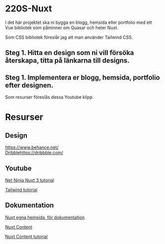 # 220S-Nuxt

I det här projektet ska ni bygga en blogg, hemsida eller portfolio med ett Vue bibliotek som påminner om Quasar och heter Nuxt.

Som CSS bibliotek föreslår jag att man använder Tailwind CSS.

## Steg 1. Hitta en design som ni vill försöka återskapa, titta på länkarna till designs.

## Steg 1. Implementera er blogg, hemsida, portfolio efter designen.


Som resurser föreslås dessa Youtube klipp.

# Resurser

## Design

<a href="https://www.behance.net/">https://www.behance.net/</a>  
<a href="https://dribbble.com/">Dribble</a>https://dribbble.com/<a>


## Youtube
<a href="https://www.youtube.com/playlist?list=PL4cUxeGkcC9haQlqdCQyYmL_27TesCGPC">Net Ninja Nuxt 3 tutorial</a>

<a href="https://www.youtube.com/watch?v=ft30zcMlFao">Tailwind tutorial</a>

## Dokumentation
<a href="https://nuxt.com/">Nuxt egna hemsida, för dokumentation</a>

<a href="https://content.nuxtjs.org/">Nuxt Content</a>

<a href="https://blog.openreplay.com/power-your-blog-with-nuxt-content/">Nuxt Content tutorial</a>
